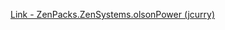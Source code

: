 [Link - ZenPacks.ZenSystems.olsonPower (jcurry)](https://github.com/jcurry/ZenPacks.ZenSystems.olsonPower)

